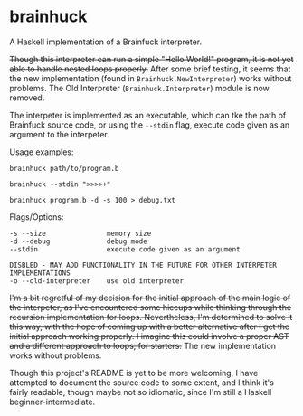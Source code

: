 # brainhuck

A Haskell implementation of a Brainfuck interpreter.

~~Though this interpreter can run a simple "Hello World!" program, it is not yet able to
handle nested loops properly.~~ After some brief testing, it seems that the new 
implementation (found in `Brainhuck.NewInterpreter`) works without problems. The Old 
Interpreter (`Brainhuck.Interpreter`) module is now removed.

The interpeter is implemented as an executable, which can tke the path of Brainfuck
source code, or using the `--stdin` flag, execute code given as an argument to the 
interpeter.

Usage examples:

```
brainhuck path/to/program.b

brainhuck --stdin ">>>>+"

brainhuck program.b -d -s 100 > debug.txt
```

Flags/Options:   

```
-s --size               memory size
-d --debug              debug mode
--stdin                 execute code given as an argument

DISBLED - MAY ADD FUNCTIONALITY IN THE FUTURE FOR OTHER INTERPETER IMPLEMENTATIONS
-o --old-interpreter    use old interpreter

```

~~I'm a bit regretful of my decision for the initial approach of the main logic of
the interpeter, as I've encountered some hiccups while thinking through the recursion
implementation for loops. Nevertheless, I'm determined to solve it this way, with the 
hope of coming up with a better alternative after I get the initial approach working
properly. I imagine this could involve a proper AST and a different approach to loops,
for starters.~~ The new implementation works without problems.

Though this project's README is yet to be more welcoming, I have attempted to document 
the source code to some extent, and I think it's fairly readable, though maybe not so
idiomatic, since I'm still a Haskell beginner-intermediate.




